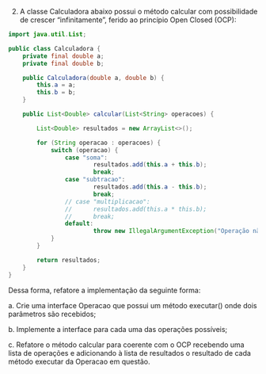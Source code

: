 2. A classe Calculadora abaixo possui o método calcular com possibilidade de crescer “infinitamente”, ferido ao princípio Open Closed (OCP):
   
```java
import java.util.List;

public class Calculadora {
    private final double a;
    private final double b;

    public Calculadora(double a, double b) {
        this.a = a;
        this.b = b;
    }

    public List<Double> calcular(List<String> operacoes) {

        List<Double> resultados = new ArrayList<>();

        for (String operacao : operacoes) {
            switch (operacao) {
                case "soma":
                        resultados.add(this.a + this.b);
                        break;
                case "subtracao":
                        resultados.add(this.a - this.b);
                        break;
                // case "multiplicacao":
                //      resultados.add(this.a * this.b);
                //      break;
                default:
                        throw new IllegalArgumentException("Operação não suportada: " + operacao);
            }
        }

        return resultados;
    }
}
```

Dessa forma, refatore a implementação da seguinte forma:

a. Crie uma interface Operacao que possui um método executar() onde dois parâmetros são recebidos;

b. Implemente a interface para cada uma das operações possíveis;

c. Refatore o método calcular para coerente com o OCP recebendo uma lista de operações e adicionando à lista de resultados o resultado de cada método executar da Operacao em questão.
